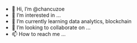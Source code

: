 - 👋 Hi, I’m @chancuzoe
- 👀 I’m interested in ...
- 🌱 I’m currently learning data analytics, blockchain
- 💞️ I’m looking to collaborate on ...
- 📫 How to reach me ...

<!---
chancuzoe/chancuzoe is a ✨ special ✨ repository because its `README.md` (this file) appears on your GitHub profile.
You can click the Preview link to take a look at your changes.
--->

